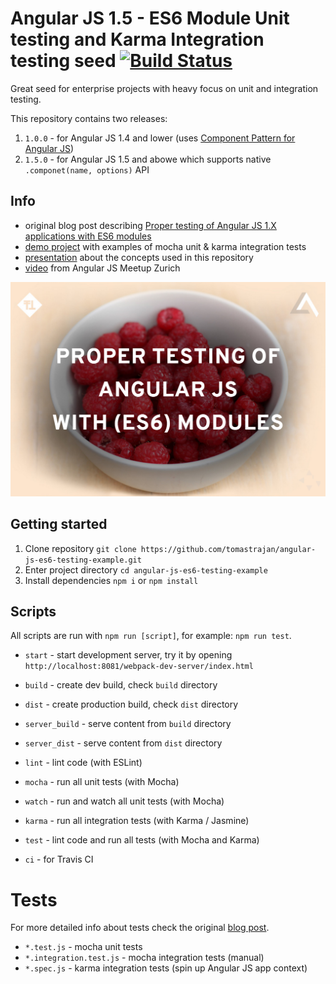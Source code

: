 # Angular JS 1.5 - ES6 Module Unit testing and Karma Integration testing seed [![Build Status](https://travis-ci.org/tomastrajan/angular-js-es6-testing-example.svg?branch=master)](https://travis-ci.org/tomastrajan/angular-js-es6-testing-example)

Great seed for enterprise projects with heavy focus on unit and integration testing.

This repository contains two releases:
1. `1.0.0` - for Angular JS 1.4 and lower (uses [Component Pattern for Angular JS](https://medium.com/@tomastrajan/component-paradigm-cf32e94ba78b))
2. `1.5.0` - for Angular JS 1.5 and abowe which supports native `.componet(name, options)` API

## Info

* original blog post describing [Proper testing of Angular JS 1.X applications with ES6 modules](https://medium.com/@tomastrajan/proper-testing-of-angular-js-applications-with-es6-modules-8cf31113873f)
* [demo project](http://tomastrajan.github.io/angular-js-es6-testing-example/) with examples of mocha unit & karma integration tests
* [presentation](http://slides.com/tomastrajan/angularjs-unit-testing-with-es6-modules) about the concepts used in this repository
* [video](https://www.youtube.com/watch?v=JTkEsu-cEzc) from Angular JS Meetup Zurich


![Components](/src/asset/image/testing.png?raw=true "Proper testing of Angular JS 1.X applications with ES6 modules")

## Getting started

1. Clone repository `git clone https://github.com/tomastrajan/angular-js-es6-testing-example.git`
2. Enter project directory `cd angular-js-es6-testing-example`
3. Install dependencies `npm i` or `npm install`

## Scripts

All scripts are run with `npm run [script]`, for example: `npm run test`.

* `start` - start development server, try it by opening `http://localhost:8081/webpack-dev-server/index.html`

* `build` - create dev build, check `build` directory
* `dist` - create production build, check `dist` directory

* `server_build` - serve content from `build` directory
* `server_dist` - serve content from `dist` directory

* `lint` - lint code (with ESLint)
* `mocha` - run all unit tests (with Mocha)
* `watch` - run and watch all unit tests (with Mocha)
* `karma` - run all integration tests (with Karma / Jasmine)
* `test` - lint code and run all tests (with Mocha and Karma)

* `ci` - for Travis CI

# Tests

For more detailed info about tests check the original [blog post](https://medium.com/@tomastrajan/proper-testing-of-angular-js-applications-with-es6-modules-8cf31113873f).


* `*.test.js` - mocha unit tests
* `*.integration.test.js` - mocha integration tests (manual)
* `*.spec.js` - karma integration tests (spin up Angular JS app context)
